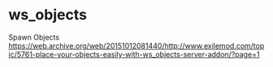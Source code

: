 # ws_objects
Spawn Objects
https://web.archive.org/web/20151012081440/http://www.exilemod.com/topic/5761-place-your-objects-easily-with-ws_objects-server-addon/?page=1
